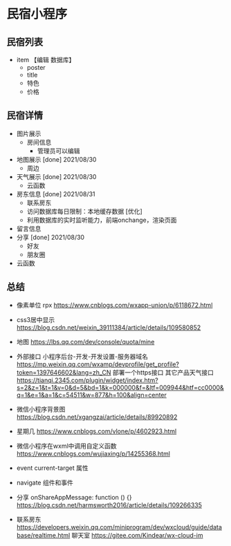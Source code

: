 # 民宿小程序

## 民宿列表
+ item 【编辑 数据库】
  + poster
  + title
  + 特色
  + 价格
## 民宿详情
+ 图片展示
  + 房间信息 
    + 管理员可以编辑
+ 地图展示 [done] 2021/08/30
  + 周边
+ 天气展示 [done] 2021/08/30
  + 云函数
+ 房东信息 [done] 2021/08/31
  + 联系房东
  + 访问数据库每日限制：本地缓存数据 [优化]
  + 利用数据库的实时监听能力，前端onchange，渲染页面
+ 留言信息
+ 分享 [done] 2021/08/30
  + 好友
  + 朋友圈
+ 云函数



## 总结
+ 像素单位 rpx
https://www.cnblogs.com/wxapp-union/p/6118672.html
+ css3居中显示 
https://blog.csdn.net/weixin_39111384/article/details/109580852
+ 地图
https://lbs.qq.com/dev/console/quota/mine
+ 外部接口
小程序后台-开发-开发设置-服务器域名
https://mp.weixin.qq.com/wxamp/devprofile/get_profile?token=1397646602&lang=zh_CN
部署一个https接口
其它产品天气接口
https://tianqi.2345.com/plugin/widget/index.htm?s=2&z=1&t=1&v=0&d=5&bd=1&k=000000&f=&ltf=009944&htf=cc0000&q=1&e=1&a=1&c=54511&w=877&h=100&align=center

+ 微信小程序背景图
https://blog.csdn.net/xgangzai/article/details/89920892

+ 星期几
https://www.cnblogs.com/vlone/p/4602923.html

+ 微信小程序在wxml中调用自定义函数
https://www.cnblogs.com/wujiaxing/p/14255368.html

+ event current-target 属性

+ navigate 组件和事件

+ 分享
onShareAppMessage: function () {}
https://blog.csdn.net/harmsworth2016/article/details/109266335

+ 联系房东
https://developers.weixin.qq.com/miniprogram/dev/wxcloud/guide/database/realtime.html
聊天室
https://gitee.com/Kindear/wx-cloud-im